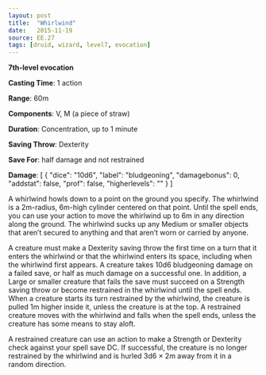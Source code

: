 ```yaml
---
layout: post
title:  "Whirlwind"
date:   2015-11-19
source: EE.27
tags: [druid, wizard, level7, evocation]
---
```


**7th-level evocation**

**Casting Time**: 1 action

**Range**: 60m

**Components**: V, M (a piece of straw)

**Duration**: Concentration, up to 1 minute

**Saving Throw**: Dexterity

**Save For**: half damage and not restrained

**Damage**: [ { "dice": "10d6", "label": "bludgeoning", "damagebonus": 0, "addstat": false, "prof": false, "higherlevels": "" } ]

A whirlwind howls down to a point on the ground you specify. The whirlwind is a 2m-radius, 6m-high cylinder centered on that point. Until the spell ends, you can use your action to move the whirlwind up to 6m in any direction along the ground. The whirlwind sucks up any Medium or smaller objects that aren’t secured to anything and that aren’t worn or carried by anyone.

A creature must make a Dexterity saving throw the first time on a turn that it enters the whirlwind or that the whirlwind enters its space, including when the whirlwind first appears. A creature takes 10d6 bludgeoning damage on a failed save, or half as much damage on a successful one. In addition, a Large or smaller creature that fails the save must succeed on a Strength saving throw or become restrained in the whirlwind until the spell ends. When a creature starts its turn restrained by the whirlwind, the creature is pulled 1m higher inside it, unless the creature is at the top. A restrained creature moves with the whirlwind and falls when the spell ends, unless the creature has some means to stay aloft.

A restrained creature can use an action to make a Strength or Dexterity check against your spell save DC. If successful, the creature is no longer restrained by the whirlwind and is hurled 3d6 × 2m away from it in a random direction.
